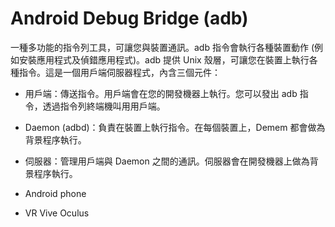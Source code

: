# Android Debug Bridge (adb)
一種多功能的指令列工具，可讓您與裝置通訊。adb 指令會執行各種裝置動作 (例如安裝應用程式及偵錯應用程式)。adb 提供 Unix 殼層，可讓您在裝置上執行各種指令。這是一個用戶端伺服器程式，內含三個元件：

- 用戶端：傳送指令。用戶端會在您的開發機器上執行。您可以發出 adb 指令，透過指令列終端機叫用用戶端。
- Daemon (adbd)：負責在裝置上執行指令。在每個裝置上，Demem 都會做為背景程序執行。
- 伺服器：管理用戶端與 Daemon 之間的通訊。伺服器會在開發機器上做為背景程序執行。

- Android phone
- VR Vive Oculus
